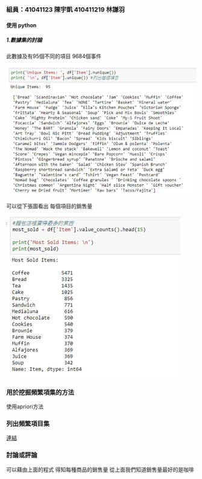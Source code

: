 ### 組員：41041123 陳宇凱  410411219 林謙羽  


#### 使用 python  

##### 1.數據集的討論  


此數據及有95個不同的項目 9684個事件 
 
 
 ![image](https://github.com/win94046/410411/blob/master/1.jpg)  
 
 可以從下張圖看出 每個項目的銷售量  
 
 
 ![image](https://github.com/win94046/410411/blob/master/2.jpg)  
 
 
 ### 用於挖掘頻繁項集的方法   
 
 使用apriori方法
 
 ### 列出頻繁項目集  
 
 [連結](https://github.com/win94046/410411/blob/master/Untitled17.ipynb)   
 
 
 ### 討論或評論  
 
 可以藉由上面的程式 得知每種商品的銷售量 從上面我們知道銷售量最好的是咖啡
 
